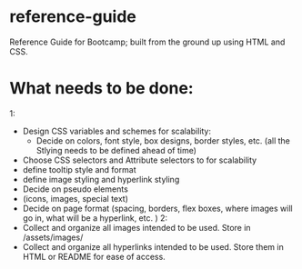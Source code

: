 # reference-guide
Reference Guide for Bootcamp; built from the ground up using HTML and CSS.

# What needs to be done:
1:
- Design CSS variables and schemes for scalability:
    - Decide on colors, font style, box designs, border styles, etc. (all the Stlying needs to be defined ahead of time)
- Choose CSS selectors and Attribute selectors to for scalability
 - define tooltip style and format
 - define image styling and hyperlink styling
- Decide on pseudo elements
 - (icons, images, special text)
- Decide on page format (spacing, borders, flex boxes, where images will go in, what will be a hyperlink, etc. )
 2:
 - Collect and organize all images intended to be used. Store in /assets/images/
 - Collect and organize all hyperlinks intended to be used. Store them in HTML or README for ease of access.
 